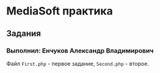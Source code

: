 # MediaSoft практика
## Задания
### Выполнил: Енчуков Александр Владимирович
Файл `First.php` - первое задание, `Second.php` - второе.
